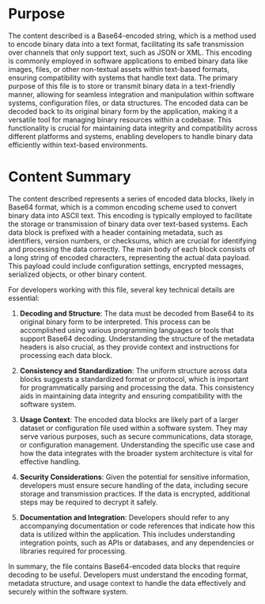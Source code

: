 # Purpose
The content described is a Base64-encoded string, which is a method used to encode binary data into a text format, facilitating its safe transmission over channels that only support text, such as JSON or XML. This encoding is commonly employed in software applications to embed binary data like images, files, or other non-textual assets within text-based formats, ensuring compatibility with systems that handle text data. The primary purpose of this file is to store or transmit binary data in a text-friendly manner, allowing for seamless integration and manipulation within software systems, configuration files, or data structures. The encoded data can be decoded back to its original binary form by the application, making it a versatile tool for managing binary resources within a codebase. This functionality is crucial for maintaining data integrity and compatibility across different platforms and systems, enabling developers to handle binary data efficiently within text-based environments.
# Content Summary
The content described represents a series of encoded data blocks, likely in Base64 format, which is a common encoding scheme used to convert binary data into ASCII text. This encoding is typically employed to facilitate the storage or transmission of binary data over text-based systems. Each data block is prefixed with a header containing metadata, such as identifiers, version numbers, or checksums, which are crucial for identifying and processing the data correctly. The main body of each block consists of a long string of encoded characters, representing the actual data payload. This payload could include configuration settings, encrypted messages, serialized objects, or other binary content.

For developers working with this file, several key technical details are essential:

1. **Decoding and Structure**: The data must be decoded from Base64 to its original binary form to be interpreted. This process can be accomplished using various programming languages or tools that support Base64 decoding. Understanding the structure of the metadata headers is also crucial, as they provide context and instructions for processing each data block.

2. **Consistency and Standardization**: The uniform structure across data blocks suggests a standardized format or protocol, which is important for programmatically parsing and processing the data. This consistency aids in maintaining data integrity and ensuring compatibility with the software system.

3. **Usage Context**: The encoded data blocks are likely part of a larger dataset or configuration file used within a software system. They may serve various purposes, such as secure communications, data storage, or configuration management. Understanding the specific use case and how the data integrates with the broader system architecture is vital for effective handling.

4. **Security Considerations**: Given the potential for sensitive information, developers must ensure secure handling of the data, including secure storage and transmission practices. If the data is encrypted, additional steps may be required to decrypt it safely.

5. **Documentation and Integration**: Developers should refer to any accompanying documentation or code references that indicate how this data is utilized within the application. This includes understanding integration points, such as APIs or databases, and any dependencies or libraries required for processing.

In summary, the file contains Base64-encoded data blocks that require decoding to be useful. Developers must understand the encoding format, metadata structure, and usage context to handle the data effectively and securely within the software system.
